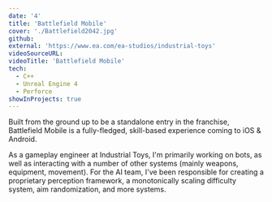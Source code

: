 ```yaml
---
date: '4'
title: 'Battlefield Mobile'
cover: './Battlefield2042.jpg'
github:
external: 'https://www.ea.com/ea-studios/industrial-toys'
videoSourceURL:
videoTitle: 'Battlefield Mobile'
tech:
  - C++
  - Unreal Engine 4
  - Perforce
showInProjects: true
---
```


Built from the ground up to be a standalone entry in the franchise, Battlefield Mobile is a fully-fledged, skill-based experience coming to iOS & Android.

As a gameplay engineer at Industrial Toys, I'm primarily working on bots, as well as interacting with a number of other systems (mainly weapons, equipment, movement). For the AI team, I've been responsible for creating a proprietary perception framework, a monotonically scaling difficulty system, aim randomization, and more systems.
